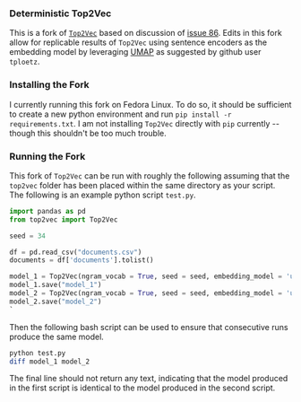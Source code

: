 ### Deterministic Top2Vec

This is a fork of [`Top2Vec`](https://github.com/ddangelov/Top2Vec) based on discussion of [issue 86](https://github.com/ddangelov/Top2Vec/issues/86). Edits in this fork allow for replicable results of `Top2Vec` using sentence encoders as the embedding model by leveraging [UMAP](https://umap-learn.readthedocs.io/en/latest/reproducibility.html) as suggested by github user `tploetz`.

### Installing the Fork

I currently running this fork on Fedora Linux. To do so, it should be sufficient to create a new python environment and run `pip install -r requirements.txt`. I am not installing `Top2Vec` directly with `pip` currently -- though this shouldn't be too much trouble.  

### Running the Fork

This fork of `Top2Vec` can be run with roughly the following assuming that the `top2vec` folder has been placed within the same directory as your script. The following is an example python script `test.py`.

```python
import pandas as pd
from top2vec import Top2Vec

seed = 34

df = pd.read_csv("documents.csv")
documents = df['documents'].tolist()

model_1 = Top2Vec(ngram_vocab = True, seed = seed, embedding_model = 'universal-sentence-encoder')
model_1.save("model_1")
model_2 = Top2Vec(ngram_vocab = True, seed = seed, embedding_model = 'universal-sentence-encoder')
model_2.save("model_2")
`
```

Then the following bash script can be used to ensure that consecutive runs produce the same model.

```bash
python test.py
diff model_1 model_2
```

The final line should not return any text, indicating that the model produced in the first script is identical to the model produced in the second script.

